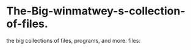 # The-Big-winmatwey-s-collection-of-files.
the big collections of files, programs, and more.
files:
